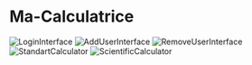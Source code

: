 # Ma-Calculatrice
![LoginInterface](https://github.com/HoudaMounir/Ma-Calculatrice/assets/122269840/0b933e0b-89f0-4185-9f21-a739019efcab) ![AddUserInterface](https://github.com/HoudaMounir/Ma-Calculatrice/assets/122269840/1c2d0717-ad07-40ea-8f93-ef34808b9396)
![RemoveUserInterface](https://github.com/HoudaMounir/Ma-Calculatrice/assets/122269840/4388ab22-89b6-4153-894e-8215816fa919)
![StandartCalculator](https://github.com/HoudaMounir/Ma-Calculatrice/assets/122269840/10f30096-f0cc-42f3-bf19-88cd455e1537)
![ScientificCalculator](https://github.com/HoudaMounir/Ma-Calculatrice/assets/122269840/78826d63-ac81-4281-8e54-475ecdfe97c7)

